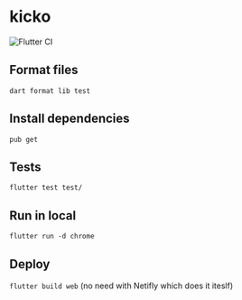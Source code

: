 # kicko

![Flutter CI](https://github.com/keskinm/kicko/actions/workflows/flutter_ci.yml/badge.svg)


## Format files

`dart format lib test`

## Install dependencies 

`pub get`

## Tests 

`flutter test test/ `

## Run in local 

`flutter run -d chrome`

## Deploy

`flutter build web` (no need with Netifly which does it iteslf)